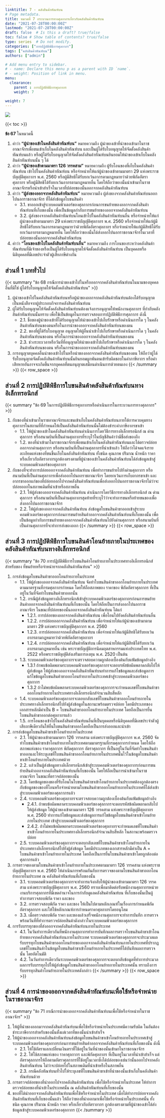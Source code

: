 ```yaml
---
linktitle: 7 - คลังสินค้าทัณฑ์บน 
# Page metadata.
title: หมวดที่ 7 กระบวนการทางศุลกากรเกี่ยวกับคลังสินค้าทัณฑ์บน 
date: "2021-07-28T00:00:00Z"
lastmod: "2021-07-28T00:00:00Z"
draft: false  # Is this a draft? true/false
toc: false # Show table of contents? true/false
type: series  # Do not modify.
categories: ["การปฏิบัติพิธีการศุลกากร"]
tags: ["คลังสินค้าทัณฑ์บน"]
authors: ["admin"]

# Add menu entry to sidebar.
# - name: Declare this menu p as a parent with ID `name`.
# - weight: Position of link in menu.
menu:
  clearance:
    parent : การปฏิบัติพิธีการศุลกากร
    weight: 7

weight: 7
---
```


![](../img/img_07.png)

{{< toc >}}

**ข้อ 67** ในหมวดนี้   

1.	คำว่า  **“ผู้นำของเข้าในคลังสินค้าทัณฑ์บน”**  หมายความถึง  ผู้นำของเข้าที่นำของเข้ามาในราชอาณาจักรเพื่อขนเข้าเก็บในคลังสินค้าทัณฑ์บน  และเป็นผู้ได้รับใบอนุญาตให้จัดตั้งคลังสินค้าทัณฑ์บนแล้ว  หรือผู้ได้รับใบอนุญาตให้จัดตั้งคลังสินค้าทัณฑ์บนยินยอมให้นำของเข้าเก็บในคลังสินค้าทัณฑ์บนนั้น ๆ  ได้ 
2.	คำว่า  **“ผู้นำของเข้าตามมาตรา  126  วรรคสาม”**  หมายความถึง  ผู้รับโอนของที่เก็บในคลังสินค้าทัณฑ์บน  เข้าไปในคลังสินค้าทัณฑ์บน  หรือจำหน่ายให้แก่ผู้นำของเข้าตามมาตรา  29  แห่งพระราชบัญญัติศุลกากร  พ.ศ.  2560  หรือผู้มีสิทธิได้รับยกเว้นอากรตามกฎหมายว่าด้วยพิกัดอัตราศุลกากร  หรือผู้มีสิทธิได้รับยกเว้นอากรตามกฎหมายอื่น  โดยให้ถือว่าของนั้นนำเข้ามาในราชอาณาจักรหรือนำเข้าสำเร็จในเวลาที่ปล่อยของนั้นออกจากคลังสินค้าทัณฑ์บน   
3.	คำว่า  **“ผู้ส่งของออกจากคลังสินค้าทัณฑ์บน”**  หมายความถึง   ผู้ส่งของจากคลังสินค้าทัณฑ์บนออกไปนอกราชอาณาจักร  ที่ได้ส่งข้อมูลใบขนสินค้า
    + 3.1.	ขาออกเข้าสู่ระบบคอมพิวเตอร์ของศุลกากรก่อนการขนย้ายของออกจากคลังสินค้าทัณฑ์บนที่เก็บของนั้น  เพื่อเป็นข้อมูลกำกับการขนย้ายของออกจากคลังสินค้าทัณฑ์บน 
    + 3.2.	ผู้ส่งของจากคลังสินค้าทัณฑ์บนโอนเข้าไปในคลังสินค้าทัณฑ์บนอื่น  หรือจำหน่ายให้แก่ผู้นำของเข้าตามมาตรา  29  แห่งพระราชบัญญัติศุลกากร  พ.ศ.  2560  หรือจำหน่ายให้แก่ผู้มีสิทธิได้รับยกเว้นอากรตามกฎหมายว่าด้วยพิกัดอัตราศุลกากร  หรือจำหน่ายให้แก่ผู้มีสิทธิได้รับยกเว้นอากรตามกฎหมายอื่น  โดยให้ถือว่าของนั้นได้ส่งออกไปนอกราชอาณาจักรในเวลาที่ปล่อยของนั้นออกจากคลังสินค้าทัณฑ์บน   
4.	คำว่า  **“โอนของเข้าไปในคลังสินค้าทัณฑ์บนอื่น”**  หมายความถึง  การโอนของระหว่างคลังสินค้าทัณฑ์บนที่มีเจ้าของหรือเป็นผู้ได้รับใบอนุญาตให้จัดตั้งคลังสินค้าทัณฑ์บน  เป็นบุคคลหรือ นิติบุคคลที่มีเลขประจำตัวผู้เสียภาษีต่างกัน 

## ส่วนที่  1 บททั่วไป 

{{< summary "ข้อ 68 กรณีการนำของเข้าไปในหรือออกจากคลังสินค้าทัณฑ์บนในนามของบุคคลอื่นที่มิใช่ ผู้ได้รับใบอนุญาตให้จัดตั้งคลังสินค้าทัณฑ์บน" >}}
 
1.	ผู้นำของเข้าไปในคลังสินค้าทัณฑ์บนหรือผู้นำของออกจากคลังสินค้าทัณฑ์บนต้องได้รับอนุญาตเป็นหนังสือจากผู้ประกอบกิจการคลังสินค้าทัณฑ์บน   
2.	ผู้ได้รับใบอนุญาตให้จัดตั้งคลังสินค้าทัณฑ์บนต้องแจ้งการอนุญาตให้พนักงานศุลกากร ที่กำกับคลังสินค้าทัณฑ์บนนั้นทราบ  เพื่อใช้เป็นข้อมูลในการตรวจสอบการปฏิบัติพิธีการศุลกากร  ดังนี้ 
    + 2.1.	ชื่อของผู้นำของเข้าที่ได้รับอนุญาตให้นำของเข้าไปเก็บรักษาหรือดำเนินการใด ๆ  ในคลังสินค้าทัณฑ์บนของตนหรือในการนำของออกจากคลังสินค้าทัณฑ์บนของตน 
    + 2.2.	 ของที่ผู้ได้รับใบอนุญาต  อนุญาตให้ผู้อื่นนำเข้าไปเก็บรักษาหรือดำเนินการใด ๆ   ในคลังสินค้าทัณฑ์บนของตน  หรือในการนำของออกจากคลังสินค้าทัณฑ์บนของตน 
    + 2.3.	ช่วงระยะเวลาหรือวันที่ที่อนุญาตให้นำของเข้าไปเก็บรักษาหรือดำเนินการใด ๆ   ในคลังสินค้าทัณฑ์บนของตน  หรือในการนำของออกจากคลังสินค้าทัณฑ์บนของตน 
3.	การอนุญาตบุคคลอื่นนำของเข้าไปในหรือนำของออกจากคลังสินค้าทัณฑ์บนของตน   ให้ถือว่าผู้ได้รับใบอนุญาตจัดตั้งคลังสินค้าทัณฑ์บนนั้นยินยอมผูกพันตนเข้ารับผิดชอบในค่าภาษีอากร หรือค่าเสียหายอันอาจจะเกิดขึ้นจากบุคคลที่ตนอนุญาตเสมือนดำเนินการด้วยตนเอง 
{{< /summary >}}
{{< row_space >}}
## ส่วนที่  2 การปฏิบัติพิธีการใบขนสินค้าคลังสินค้าทัณฑ์บนทางอิเล็กทรอนิกส์ 

{{< summary "ข้อ 69 ในการปฏิบัติพิธีการศุลกากรหรือดำเนินการในกระบวนการทางศุลกากร" >}}
 
1.	กับของที่นำเข้ามาในราชอาณาจักรและขนเข้าเก็บในคลังสินค้าทัณฑ์บนภายใต้การควบคุมทางศุลกากรในสถานที่ที่กำหนดให้เป็นคลังสินค้าทัณฑ์บนนั้นไม่ต้องชำระค่าภาษีอากรขาเข้า 
    + 1.1.	ให้ผู้นำของเข้าในคลังสินค้าทัณฑ์บนดำเนินการโดยวิธีการทางอิเล็กทรอนิกส์   ณ  ด่านศุลกากร  หรือสนามบินที่เป็นด่านศุลกากรที่ระบุไว้ในบัญชีสินค้าว่ามีชื่อส่งของถึง   
    + 1.2.	ของที่นำเข้ามาในราชอาณาจักรเพื่อขนเข้าเก็บในคลังสินค้าทัณฑ์บนและได้ตรวจปล่อยออกจากด่านศุลกากร  หรือสนามบินที่เป็นด่านศุลกากรที่นำเข้าแล้ว  ให้ถือว่าได้จดแจ้งรายละเอียดแห่งของที่ขนขึ้นเก็บในคลังสินค้าทัณฑ์บน  ทั้งชนิด  คุณภาพ  ปริมาณ  น้ำหนัก  ราคา  หรือเกี่ยวกับอัตราอากรถูกต้องตรงตามที่ผู้นำของเข้าในคลังสินค้าทัณฑ์บนได้ส่งข้อมูลเข้าสู่ระบบคอมพิวเตอร์ของศุลกากร  
2.	กับของที่จะทำการปล่อยออกจากคลังสินค้าทัณฑ์บน  เพื่อทำการขนย้ายไปยังด่านศุลกากร  หรือสนามบินที่เป็นด่านศุลกากรเพื่อส่งออกไปนอกราชอาณาจักร  โดยยกเว้นการเก็บอากรขาเข้า และอากรขาออกแก่ของที่ปล่อยออกไปจากคลังสินค้าทัณฑ์บนเพื่อส่งออกไปนอกราชอาณาจักรไม่ว่าจะปล่อยออกในสภาพเดิมที่นำเข้าหรือสภาพอื่น 
    + 2.1.	ให้ผู้ส่งของออกจากคลังสินค้าทัณฑ์บน  ดำเนินการโดยวิธีการทางอิเล็กทรอนิกส์  ณ  ด่านศุลกากร  หรือสนามบินที่เป็นด่านศุลกากรสุดท้ายที่ระบุไว้ว่าจะทำการขนหรือย้ายขนของเพื่อส่งออกไปนอกราชอาณาจักร 
    + 2.2.	ให้ผู้ส่งของออกจากคลังสินค้าทัณฑ์บน  ส่งข้อมูลใบขนสินค้าขาออกเข้าสู่ระบบ
คอมพิวเตอร์ของศุลกากรก่อนการขนย้ายสินค้าออกจากคลังสินค้าทัณฑ์บนที่เก็บของนั้น  เพื่อเป็นข้อมูลกำกับการขนย้ายของออกจากคลังสินค้าทัณฑ์บนไปยังด่านศุลกากร  หรือสนามบินที่เป็นด่านศุลกากรที่จะทำการส่งของออก 
{{< /summary >}}
{{< row_space >}}

## ส่วนที่  3 การปฏิบัติพิธีการใบขนสินค้าโอนย้ายภายในประเทศของคลังสินค้าทัณฑ์บนทางอิเล็กทรอนิกส์  

{{< summary "ข้อ 70 การปฏิบัติพิธีการใบขนสินค้าโอนย้ายภายในประเทศทางอิเล็กทรอนิกส์สำหรับของ ที่ขนย้ายหรือจำหน่ายจากคลังสินค้าทัณฑ์บน" >}}
 
1.	การส่งข้อมูลใบขนสินค้าขาออกโอนย้ายภายในประเทศ 
    + 1.1.	ให้ผู้ส่งของออกจากคลังสินค้าทัณฑ์บน  จัดทำใบขนสินค้าขาออกโอนย้ายภายในประเทศตามมาตรฐานที่กรมศุลกากรกำหนด  โดยให้ถือสภาพของ  ราคาของ  พิกัดอัตราศุลกากร ที่เป็นอยู่ในวันที่จัดทำใบขนสินค้าขาออกนั้น   
    + 1.2.	กรณีผู้ส่งข้อมูลทางอิเล็กทรอนิกส์เข้าสู่ระบบคอมพิวเตอร์ของศุลกากรก่อนการขนย้ายสินค้าออกจากคลังสินค้าทัณฑ์บนที่เก็บของนั้น  โดยให้ถือเป็นการส่งออกไปนอกราชอาณาจักร ในขณะที่ปล่อยของนั้นออกจากคลังสินค้าทัณฑ์บน  ได้แก่ 
        + 1.2.1.	การปล่อยของออกจากคลังสินค้าทัณฑ์บน  เพื่อโอนไปยังคลังสินค้าทัณฑ์บนอื่น 
        + 1.2.2.	การปล่อยออกจากคลังสินค้าทัณฑ์บน  เพื่อจำหน่ายให้แก่ผู้นำของเข้ามาตามมาตรา  29  แห่งพระราชบัญญัติศุลกากร  พ.ศ.  2560   
        + 1.2.3.	การปล่อยออกจากคลังสินค้าทัณฑ์บน  เพื่อจำหน่ายให้แก่ผู้มีสิทธิได้รับยกเว้นอากรตามกฎหมายว่าด้วยพิกัดอัตราศุลกากร 
        + 1.2.4.	การปล่อยออกจากคลังสินค้าทัณฑ์บน  เพื่อจำหน่ายให้แก่ผู้มีสิทธิได้รับยกเว้นอากรตามกฎหมายอื่น  เช่น  พระราชบัญญัติการนิคมอุตสาหกรรมแห่งประเทศไทย   พ.ศ.  2522  หรือพระราชบัญญัติส่งเสริมการลงทุน  พ.ศ.  2520  เป็นต้น    
    + 1.3.	ระบบคอมพิวเตอร์ของศุลกากรจะตรวจสอบความถูกต้องเบื้องต้นกับแฟ้มข้อมูลอ้างอิง   
        + 1.3.1	ถ้าพบข้อผิดพลาดระบบคอมพิวเตอร์ของศุลกากรจะตอบรหัสข้อผิดพลาดกลับไปให้ผู้ส่งข้อมูล  ให้ผู้ส่งของออกจากคลังสินค้าทัณฑ์บนทำการแก้ไขข้อมูลและส่งข้อมูลการแก้ไขข้อมูลใบขนสินค้าขาออกโอนย้ายภายในประเทศเข้าสู่ระบบคอมพิวเตอร์ของศุลกากร   
        + 1.3.2	ถ้าไม่พบข้อผิดพลาดระบบคอมพิวเตอร์ของศุลกากรจะกำหนดเลขที่ใบขนสินค้าขาออกโอนย้ายภายในประเทศทางอิเล็กทรอนิกส์จำนวนสิบสี่หลัก 
    + 1.4.	ระบบคอมพิวเตอร์ของศุลกากรจะตอบกลับเลขที่ใบขนสินค้าขาออกโอนย้ายภายในประเทศทางอิเล็กทรอนิกส์ไปยังผู้ส่งข้อมูลในสถานะพร้อมตรวจปล่อย  โดยมีประเภทของเอกสารหลักมีค่าเป็น  B  =  ใบขนสินค้าขาออกโอนย้ายภายในประเทศ  โดยถือเป็นการยื่นใบขนสินค้าขาออกต่อศุลกากรแล้ว   
    + 1.5.	การโอนของเข้าไปในคลังสินค้าทัณฑ์บนอื่นที่เป็นบุคคลหรือนิติบุคคลที่มีเลขประจำตัวผู้เสียภาษีเดียวกันให้ยื่นใบขนสินค้าขาออกโดยถือเป็นการส่งออกและนำเข้า 
2.	การส่งข้อมูลใบขนสินค้าขาเข้าโอนย้ายภายในประเทศ 
    + 2.1.	ให้ผู้นำของเข้าตามมาตรา  126  วรรคสาม  แห่งพระราชบัญญัติศุลกากร   พ.ศ.  2560  จัดทำใบขนสินค้าขาเข้าโอนย้ายภายในประเทศตามมาตรฐานที่กรมศุลกากรกำหนด  โดยให้ถือสภาพแห่งของ  ราคาศุลกากร  พิกัดศุลกากร  อัตราศุลกากร  ที่เป็นอยู่ในวันที่จัดทำใบขนสินค้าขาออกและให้ระบุเลขที่ใบขนสินค้าขาออกโอนย้ายภายในประเทศนั้นไว้ในข้อมูลใบขนสินค้าขาเข้าโอนย้ายภายในประเทศด้วย 
    + 2.2.	แล้วเป็นผู้ส่งข้อมูลทางอิเล็กทรอนิกส์เข้าสู่ระบบคอมพิวเตอร์ของศุลกากรก่อนการขนย้ายสินค้าออกจากคลังสินค้าทัณฑ์บนที่เก็บของนั้น  โดยให้ถือเป็นการนำเข้ามาในราชอาณาจักร ในขณะที่ตรวจปล่อยของนั้น   
    + 2.3.	โดยข้อมูลของของที่รับโอนในใบขนสินค้าขาเข้าโอนย้ายภายในประเทศต้องถูกต้องตรงกับข้อมูลของของที่โอนหรือจำหน่ายตามใบขนสินค้าขาออกโอนย้ายภายในประเทศที่ได้ส่งเข้าสู่ระบบคอมพิวเตอร์ของศุลกากรแล้ว   
    + 2.4.	ระบบคอมพิวเตอร์ของศุลกากรจะตรวจสอบความถูกต้องเบื้องต้นกับแฟ้มข้อมูลอ้างอิง   
        + 2.4.1.	ถ้าพบข้อผิดพลาดระบบคอมพิวเตอร์ของศุลกากรจะตอบรหัสข้อผิดพลาดกลับไปให้ผู้ส่งข้อมูล  ให้ผู้นำของเข้าตามมาตรา  126  วรรคสาม  แห่งพระราชบัญญัติศุลกากร   พ.ศ.  2560  ทำการแก้ไขข้อมูลและส่งข้อมูลการแก้ไขข้อมูลใบขนสินค้าขาเข้าโอนย้ายภายในประเทศ เข้าสู่ระบบคอมพิวเตอร์ของศุลกากร   
        + 2.4.2.	ถ้าไม่พบข้อผิดพลาดระบบคอมพิวเตอร์ของศุลกากรจะกำหนดเลขที่ใบขนสินค้าขาเข้าโอนย้ายภายในประเทศทางอิเล็กทรอนิกส์จำนวนสิบสี่หลัก  ในสถานะพร้อมตรวจปล่อย   
    + 2.5.	ระบบคอมพิวเตอร์ของศุลกากรจะตอบกลับเลขที่ใบขนสินค้าขาเข้าโอนย้ายภายในประเทศทางอิเล็กทรอนิกส์ไปยังผู้ส่งข้อมูล  โดยมีประเภทของเอกสารหลักมีค่าเป็น  A  =  ใบขนสินค้าขาเข้าโอนย้ายภายในประเทศ  โดยถือเป็นการยื่นใบขนสินค้าขาเข้าโดยถูกต้องต่อศุลกากรแล้ว   
3.	การตรวจของตามใบขนสินค้าขาเข้าโอนย้ายภายในประเทศตามมาตรา  126  วรรคสาม แห่งพระราชบัญญัติศุลกากร  พ.ศ.  2560  ให้ดำเนินการพร้อมกันกับการตรวจของตามใบขนสินค้าขาออกโอนย้ายภายในประเทศ  ณ  คลังสินค้าทัณฑ์บนที่เก็บของนั้น  
    + 3.1.	ระบบคอมพิวเตอร์ของศุลกากรจะทำการแจ้งกลับให้ผู้นำของเข้าตามมาตรา  126  วรรคสาม แห่งพระราชบัญญัติศุลกากร  พ.ศ.  2560  ทราบเพื่อมาติดต่อรับพนักงานศุลกากรหน่วยงานบริการศุลกากรที่มีเขตอำนาจในการกำกับดูแลคลังสินค้าทัณฑ์บน  ที่เก็บของนั้นเป็นผู้ทำการตรวจสอบพิกัด  ราคา  และของ
    + 3.2.	การตรวจสอบพิกัด  ราคา  และของ  ให้เป็นไปตามหลักเกณฑ์ในเรื่องการกำหนดพิกัดอัตราศุลกากร  และให้ใช้หลักเกณฑ์การกำหนดราคาศุลกากรโดยอนุโลม
    + 3.3.	เมื่อตรวจสอบพิกัด  ราคา  และของแล้วเสร็จพนักงานศุลกากรจะทำการบันทึก การตรวจพร้อมวันที่ที่ทำการตรวจปล่อยสินค้าดังกล่าวในระบบคอมพิวเตอร์ของศุลกากร 
4.	การรับบรรทุกของที่ส่งออกจากคลังสินค้าทัณฑ์บนภายในประเทศ 
    + 4.1.	ในวันทำการเดียวกันที่พนักงานศุลกากรทำการบันทึกผลการตรวจใบขนสินค้าขาเข้าโอนย้ายของจากคลังสินค้าทัณฑ์บนภายในประเทศ  ระบบคอมพิวเตอร์ของศุลกากรจะประมวลผลรับบรรทุกใบขนสินค้าขาออกโอนย้ายของออกจากคลังสินค้าทัณฑ์บนภายในประเทศที่ปรากฏเลขที่ใบขนสินค้าในข้อมูลใบขนสินค้าขาเข้าโอนย้ายภายในประเทศที่ได้บันทึกผลการตรวจนั้น  โดยอัตโนมัติ   
    + 4.2.	ในวันทำการเดียวกันระบบคอมพิวเตอร์ของศุลกากรจะตอบกลับข้อมูลที่ทำการประมวลผลการรับบรรทุกไปให้ผู้ส่งข้อมูลใบขนสินค้าขาออกโอนย้ายภายในประเทศนั้น  ทราบถึงการรับบรรทุกสินค้าโอนย้ายภายในประเทศดังกล่าว 
{{< /summary >}}
{{< row_space >}}

## ส่วนที่  4 การนำของออกจากคลังสินค้าทัณฑ์บนเพื่อใช้หรือจำหน่ายในราชอาณาจักร  

{{< summary "ข้อ 71 กรณีการนำของออกจากคลังสินค้าทัณฑ์บนเพื่อใช้หรือจำหน่ายในราชอาณาจักร" >}}   

1.	ให้ผู้ที่นำของออกมาจากคลังสินค้าทัณฑ์บนเพื่อใช้หรือจำหน่ายในประเทศมีความรับผิด ในอันต้องชำระภาษีอากรสำหรับของนั้นตั้งแต่เวลาที่ของนั้นนำเข้าสำเร็จ   
2.	ให้ผู้นำของออกจากคลังสินค้าทัณฑ์บนส่งข้อมูลใบขนสินค้าขาเข้าโอนย้ายภายในประเทศเข้าสู่ระบบคอมพิวเตอร์ของศุลกากรก่อนการขนย้ายสินค้าออกจากคลังสินค้าทัณฑ์บนที่เก็บของนั้น  ดังนี้ 
    + 2.1.	ให้ใช้อัตราแลกเปลี่ยนเงินตราที่ใช้อยู่ในวันที่นำของนั้นเข้ามาในราชอาณาจักร 
    + 2.2.	ให้ใช้สภาพแห่งของ  ราคาศุลกากร  และพิกัดศุลกากร  ที่เป็นอยู่ในเวลาที่นำเข้าสำเร็จ  แต่อัตราศุลกากรให้ถือตามอัตราศุลกากรที่ใช้อยู่ในเวลาซึ่งได้ปล่อยของเช่นว่านั้นออกไปจากคลังสินค้าทัณฑ์บน ไม่ว่าจะปล่อยไปในสภาพเดิมที่นำเข้าหรือในสภาพอื่น 
    + 2.3.	กรณีคลังทัณฑ์บนทั่วไปให้ระบุเลขที่ใบขนสินค้าขาเข้าที่นำของนั้นเข้าเก็บในคลังสินค้าทัณฑ์บนด้วย 
3.	การตรวจปล่อยของที่นำออกไปจากคลังสินค้าทัณฑ์บน  เพื่อใช้หรือจำหน่ายในประเทศ ให้ทำการตรวจปล่อยของที่นำเข้าในประเทศนั้น  ณ  คลังสินค้าทัณฑ์บนที่เก็บของนั้น   
4.	ของที่ได้นำออกจากคลังสินค้าทัณฑ์บนเพื่อใช้หรือจำหน่ายในประเทศ  เมื่อได้ทำการปล่อยจากคลังสินค้าทัณฑ์บนที่เก็บของนั้นแล้ว  ให้ถือว่าของที่นำออกมาเพื่อใช้หรือจำหน่ายในประเทศนั้น ทั้งชนิด  คุณภาพ  ปริมาณ  น้ำหนัก  ราคา  หรือเกี่ยวกับอัตราอากร  ถูกต้องตรงตามที่ผู้นำของเข้าได้ส่งข้อมูลเข้าสู่ระบบคอมพิวเตอร์ของศุลกากร
{{< /summary >}}
